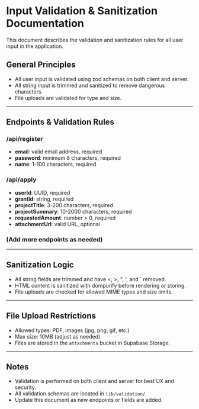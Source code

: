 # Input Validation & Sanitization Documentation

This document describes the validation and sanitization rules for all user input in the application.

## General Principles
- All user input is validated using zod schemas on both client and server.
- All string input is trimmed and sanitized to remove dangerous characters.
- File uploads are validated for type and size.

---

## Endpoints & Validation Rules

### /api/register
- **email**: valid email address, required
- **password**: minimum 8 characters, required
- **name**: 1-100 characters, required

### /api/apply
- **userId**: UUID, required
- **grantId**: string, required
- **projectTitle**: 3-200 characters, required
- **projectSummary**: 10-2000 characters, required
- **requestedAmount**: number > 0, required
- **attachmentUrl**: valid URL, optional

### (Add more endpoints as needed)

---

## Sanitization Logic
- All string fields are trimmed and have <, >, ", ', and ` removed.
- HTML content is sanitized with dompurify before rendering or storing.
- File uploads are checked for allowed MIME types and size limits.

---

## File Upload Restrictions
- Allowed types: PDF, images (jpg, png, gif, etc.)
- Max size: 10MB (adjust as needed)
- Files are stored in the `attachments` bucket in Supabase Storage.

---

## Notes
- Validation is performed on both client and server for best UX and security.
- All validation schemas are located in `lib/validation/`.
- Update this document as new endpoints or fields are added. 